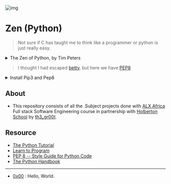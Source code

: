 ![img](https://assets.imaginablefutures.com/media/images/ALX_Logo.max-200x150.png)

# Zen (Python) 

>Not sure if C has taught me to think like a programmer or python is just really easy.

<details>
<summary>The Zen of Python, by Tim Peters</summary>
<br>
Beautiful is better than ugly.<br>
Explicit is better than implicit.<br>
Simple is better than complex.<br>
Complex is better than complicated.<br>
Flat is better than nested.<br>
Sparse is better than dense.<br>
Readability counts.<br>
Special cases aren't special enough to break the rules.<br>
Although practicality beats purity.<br>
Errors should never pass silently.<br>
Unless explicitly silenced.<br>
In the face of ambiguity, refuse the temptation to guess.<br>
There should be one-- and preferably only one --obvious way to do it.<br>
Although that way may not be obvious at first unless you're Dutch.<br>
Now is better than never.<br>
Although never is often better than *right* now.<br>
If the implementation is hard to explain, it's a bad idea.<br>
If the implementation is easy to explain, it may be a good idea.<br>
Namespaces are one honking great idea -- let's do more of those!

</details>

>I thought I had escaped [betty](https://github.com/holbertonschool/Betty), but here we have [PEP8](https://www.python.org/dev/peps/pep-0008/)

<details>
<summary> Install Pip3 and Pep8</summary>

- Pycodestyle is now the new standard of Python style code, but at ALX we will use PEP8, version 1.7.\* Don’t worry, pycodestyle is based on pep8.

- The requirement is to use ubuntu 14.04 and old fellah, faced some issue using it be warned you will face some errors.

<pre>$ sudo apt-get install python3-pip<br>$ sudo apt-get install python3-pep8<br>$ sudo pip3 install -Iv pep8==1.7.0</pre>

- Confirm you have the right version.

<pre>$ pep8 --version<br>1.7.0<br>$</pre>

- How to fix the below error:

<pre>FutureWarning: Possible nested set at position 1<br>EXTRANEOUS\_WHITESPACE\_REGEX = re.compile(r'[[({] | []}),;:]')</pre>

- Comment out the statement:
<pre>EXTRANEOUS\_WHITESPACE\_REGEX = re.compile(r'[[({] | []}),;:]')</pre>

- And below that line add this line:
<pre>EXTRANEOUS\_WHITESPACE\_REGEX = re.compile(r'[\[({] | [\]}),;:]')</pre>

</details>

## About

- This repository consists of all the .Subject projects done with [ALX Africa](https://www.alxafrica.com/) Full stack Software Engineering course in partnership with [Holberton School](https://www.holbertonschool.com/) by [th3\_gr00t](https://th3-gr00t.tk/).


## Resource

- [The Python Tutorial](https://docs.python.org/3/tutorial/index.html)
- [Learn to Program](https://www.youtube.com/playlist?list=PLGLfVvz_LVvTn3cK5e6LjhgGiSeVlIRwt)
- [PEP 8 -- Style Guide for Python Code](https://www.python.org/dev/peps/pep-0008/)
- [The Python Handbook](https://www.freecodecamp.org/news/the-python-handbook/)

---

- [0x00](./0x00-python-hello_world) : Hello, World.
